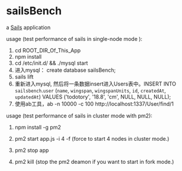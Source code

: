 # sailsBench

a [Sails](http://sailsjs.org) application

usage (test performance of sails in single-node mode ):

1. cd ROOT_DIR_Of_This_App
2. npm install
3. cd /etc/init.d/ && ./mysql start
4. 进入mysql： create database sailsBench;  
5. sails lift
6. 重新进入mysql, 然后将一条数据insert进入Users表中。INSERT INTO `sailsbench`.`user` (`name`, `wingspan`, `wingspanUnits`, `id`, `createdAt`, `updatedAt`) VALUES ('todotory', '18.8', 'cm', NULL, NULL, NULL);
7. 使用ab工具，ab -n 10000 -c 100 http://localhost:1337/User/find/1

usage (test performance of sails in cluster mode with pm2):

1. npm install -g pm2

2. pm2 start app.js -i 4 -f  (force to start 4 nodes in cluster mode.)

3. pm2 stop app

4. pm2 kill (stop the pm2 deamon if you want to start in fork mode.)

